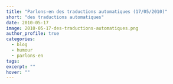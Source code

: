 ```yaml
---
title: "Parlons-en des traductions automatiques (17/05/2010)"
short: "des traductions automatiques"
date: 2010-05-17
image: 2010-05-17-des-traductions-automatiques.png
author_profile: true
categories:
  - blog
  - humour
  - parlons-en
tags:
excerpt: ""
hover: ""
---
```

